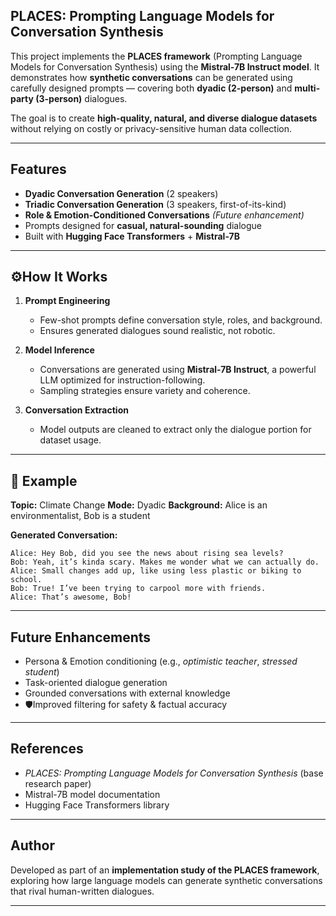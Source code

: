 ## PLACES: Prompting Language Models for Conversation Synthesis

This project implements the **PLACES framework** (Prompting Language Models for Conversation Synthesis) using the **Mistral-7B Instruct model**.
It demonstrates how **synthetic conversations** can be generated using carefully designed prompts — covering both **dyadic (2-person)** and **multi-party (3-person)** dialogues.

The goal is to create **high-quality, natural, and diverse dialogue datasets** without relying on costly or privacy-sensitive human data collection.

---

## Features

* **Dyadic Conversation Generation** (2 speakers)
* **Triadic Conversation Generation** (3 speakers, first-of-its-kind)
* **Role & Emotion-Conditioned Conversations** *(Future enhancement)*
* Prompts designed for **casual, natural-sounding** dialogue
* Built with **Hugging Face Transformers** + **Mistral-7B**

---

## ⚙How It Works

1. **Prompt Engineering**

   * Few-shot prompts define conversation style, roles, and background.
   * Ensures generated dialogues sound realistic, not robotic.

2. **Model Inference**

   * Conversations are generated using **Mistral-7B Instruct**, a powerful LLM optimized for instruction-following.
   * Sampling strategies ensure variety and coherence.

3. **Conversation Extraction**

   * Model outputs are cleaned to extract only the dialogue portion for dataset usage.

---

## 💬 Example

**Topic:** Climate Change
**Mode:** Dyadic
**Background:** Alice is an environmentalist, Bob is a student

**Generated Conversation:**

```
Alice: Hey Bob, did you see the news about rising sea levels?  
Bob: Yeah, it’s kinda scary. Makes me wonder what we can actually do.  
Alice: Small changes add up, like using less plastic or biking to school.  
Bob: True! I’ve been trying to carpool more with friends.  
Alice: That’s awesome, Bob!  
```

---

## Future Enhancements

* Persona & Emotion conditioning (e.g., *optimistic teacher*, *stressed student*)
* Task-oriented dialogue generation
* Grounded conversations with external knowledge
* 🛡Improved filtering for safety & factual accuracy

---

## References

* *PLACES: Prompting Language Models for Conversation Synthesis* (base research paper)
* Mistral-7B model documentation
* Hugging Face Transformers library

---

## Author

Developed as part of an **implementation study of the PLACES framework**, exploring how large language models can generate synthetic conversations that rival human-written dialogues.

---
